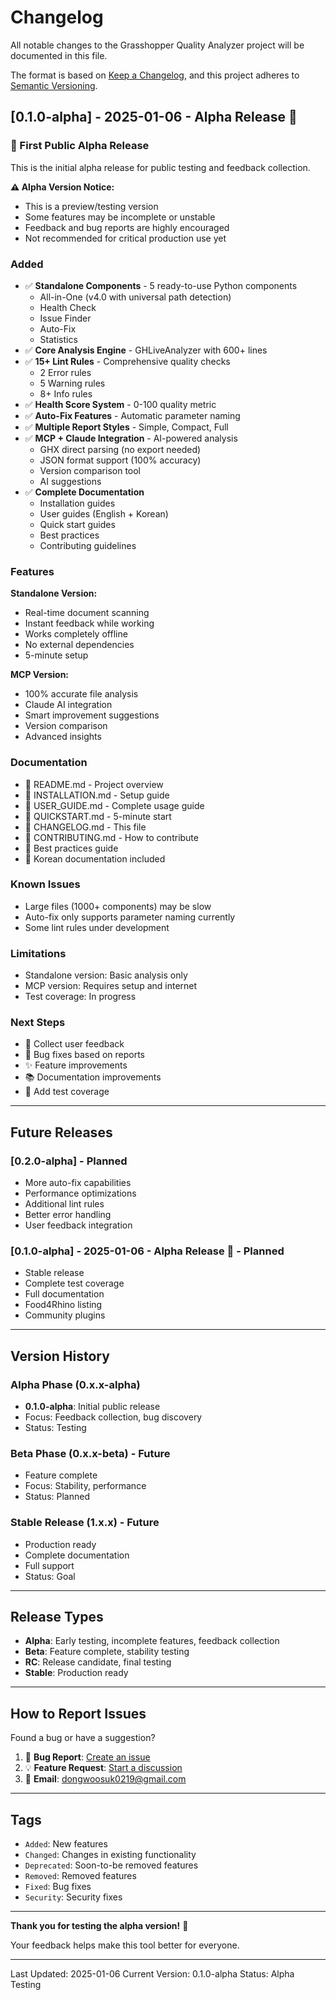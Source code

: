 # Changelog

All notable changes to the Grasshopper Quality Analyzer project will be documented in this file.

The format is based on [Keep a Changelog](https://keepachangelog.com/en/1.0.0/),
and this project adheres to [Semantic Versioning](https://semver.org/spec/v2.0.0.html).

## [0.1.0-alpha] - 2025-01-06 - Alpha Release 🎉

### 🎊 First Public Alpha Release

This is the initial alpha release for public testing and feedback collection.

**⚠️ Alpha Version Notice:**
- This is a preview/testing version
- Some features may be incomplete or unstable
- Feedback and bug reports are highly encouraged
- Not recommended for critical production use yet

### Added
- ✅ **Standalone Components** - 5 ready-to-use Python components
  - All-in-One (v4.0 with universal path detection)
  - Health Check
  - Issue Finder
  - Auto-Fix
  - Statistics
- ✅ **Core Analysis Engine** - GHLiveAnalyzer with 600+ lines
- ✅ **15+ Lint Rules** - Comprehensive quality checks
  - 2 Error rules
  - 5 Warning rules
  - 8+ Info rules
- ✅ **Health Score System** - 0-100 quality metric
- ✅ **Auto-Fix Features** - Automatic parameter naming
- ✅ **Multiple Report Styles** - Simple, Compact, Full
- ✅ **MCP + Claude Integration** - AI-powered analysis
  - GHX direct parsing (no export needed)
  - JSON format support (100% accuracy)
  - Version comparison tool
  - AI suggestions
- ✅ **Complete Documentation**
  - Installation guides
  - User guides (English + Korean)
  - Quick start guides
  - Best practices
  - Contributing guidelines

### Features

**Standalone Version:**
- Real-time document scanning
- Instant feedback while working
- Works completely offline
- No external dependencies
- 5-minute setup

**MCP Version:**
- 100% accurate file analysis
- Claude AI integration
- Smart improvement suggestions
- Version comparison
- Advanced insights

### Documentation
- 📖 README.md - Project overview
- 📖 INSTALLATION.md - Setup guide
- 📖 USER_GUIDE.md - Complete usage guide
- 📖 QUICKSTART.md - 5-minute start
- 📖 CHANGELOG.md - This file
- 📖 CONTRIBUTING.md - How to contribute
- 📖 Best practices guide
- 📖 Korean documentation included

### Known Issues
- Large files (1000+ components) may be slow
- Auto-fix only supports parameter naming currently
- Some lint rules under development

### Limitations
- Standalone version: Basic analysis only
- MCP version: Requires setup and internet
- Test coverage: In progress

### Next Steps
- 🔄 Collect user feedback
- 🐛 Bug fixes based on reports
- ✨ Feature improvements
- 📚 Documentation improvements
- 🧪 Add test coverage

---

## Future Releases

### [0.2.0-alpha] - Planned
- More auto-fix capabilities
- Performance optimizations
- Additional lint rules
- Better error handling
- User feedback integration

### [0.1.0-alpha] - 2025-01-06 - Alpha Release 🎉 - Planned
- Stable release
- Complete test coverage
- Full documentation
- Food4Rhino listing
- Community plugins

---

## Version History

### Alpha Phase (0.x.x-alpha)
- **0.1.0-alpha**: Initial public release
- Focus: Feedback collection, bug discovery
- Status: Testing

### Beta Phase (0.x.x-beta) - Future
- Feature complete
- Focus: Stability, performance
- Status: Planned

### Stable Release (1.x.x) - Future
- Production ready
- Complete documentation
- Full support
- Status: Goal

---

## Release Types

- **Alpha**: Early testing, incomplete features, feedback collection
- **Beta**: Feature complete, stability testing
- **RC**: Release candidate, final testing
- **Stable**: Production ready

---

## How to Report Issues

Found a bug or have a suggestion?

1. 🐛 **Bug Report**: [Create an issue](https://github.com/dongwoosuk/grasshopper-quality-analyzer/issues)
2. 💡 **Feature Request**: [Start a discussion](https://github.com/dongwoosuk/grasshopper-quality-analyzer/discussions)
3. 📧 **Email**: dongwoosuk0219@gmail.com

---

## Tags

- `Added`: New features
- `Changed`: Changes in existing functionality
- `Deprecated`: Soon-to-be removed features
- `Removed`: Removed features
- `Fixed`: Bug fixes
- `Security`: Security fixes

---

**Thank you for testing the alpha version!** 🙏

Your feedback helps make this tool better for everyone.

---

Last Updated: 2025-01-06
Current Version: 0.1.0-alpha
Status: Alpha Testing
